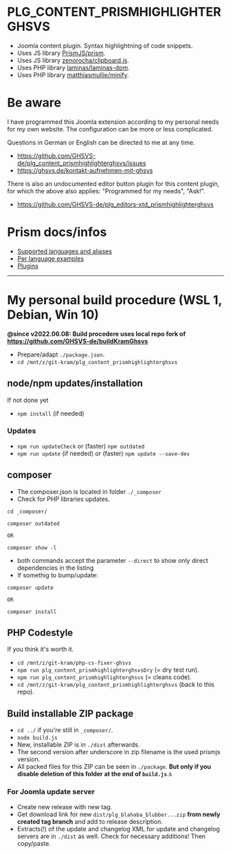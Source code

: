 # PLG_CONTENT_PRISMHIGHLIGHTERGHSVS
- Joomla content plugin. Syntax highlightning of code snippets.
- Uses JS library  [PrismJS/prism](https://github.com/PrismJS/prism).
- Uses JS library  [zenorocha/clipboard.js](https://github.com/zenorocha/clipboard.js).
- Uses PHP library [laminas/laminas-dom](https://github.com/laminas/laminas-dom).
- Uses PHP library [matthiasmullie/minify](https://github.com/matthiasmullie/minify).

# Be aware
I have programmed this Joomla extension according to my personal needs for my own website. The configuration can be more or less complicated.

Questions in German or English can be directed to me at any time.
- https://github.com/GHSVS-de/plg_content_prismhighlighterghsvs/issues
- https://ghsvs.de/kontakt-aufnehmen-mit-ghsvs

There is also an undocumented editor button plugin for this content plugin, for which the above also applies: "Programmed for my needs", "Ask!".
- https://github.com/GHSVS-de/plg_editors-xtd_prismhighlighterghsvs

# Prism docs/infos
- [Supported languages and aliases](https://prismjs.com/index.html#supported-languages)
- [Per language examples](https://prismjs.com/examples.html#per-language-examples)
- [Plugins](https://prismjs.com/index.html#plugins)

---
# My personal build procedure (WSL 1, Debian, Win 10)

**@since v2022.06.08: Build procedere uses local repo fork of https://github.com/GHSVS-de/buildKramGhsvs**

- Prepare/adapt `./package.json`.
- `cd /mnt/z/git-kram/plg_content_prismhighlighterghsvs`

## node/npm updates/installation
If not done yet
- `npm install` (if needed)
### Updates
- `npm run updateCheck` or (faster) `npm outdated`
- `npm run update` (if needed) or (faster) `npm update --save-dev`

## composer
- The composer.json is located in folder `./_composer`
- Check for PHP libraries updates.

```
cd _composer/

composer outdated

OR

composer show -l
```
- both commands accept the parameter `--direct` to show only direct dependencies in the listing
- If somethig to bump/update:

```
composer update

OR

composer install
```

## PHP Codestyle
If you think it's worth it.
- `cd /mnt/z/git-kram/php-cs-fixer-ghsvs`
- `npm run plg_content_prismhighlighterghsvsDry` (= dry test run).
- `npm run plg_content_prismhighlighterghsvs` (= cleans code).
- `cd /mnt/z/git-kram/plg_content_prismhighlighterghsvs` (back to this repo).

## Build installable ZIP package
- `cd ../` if you're still in `_composer/`.
- `node build.js`
- New, installable ZIP is in `./dist` afterwards.
- The second version after underscore in zip filename is the used prismjs version.
- All packed files for this ZIP can be seen in `./package`. **But only if you disable deletion of this folder at the end of `build.js`**.s

### For Joomla update server
- Create new release with new tag.
- Get download link for new `dist/plg_blahaba_blubber...zip` **from newly created tag branch** and add to release description.
- Extracts(!) of the update and changelog XML for update and changelog servers are in `./dist` as well. Check for necessary additions! Then copy/paste.
